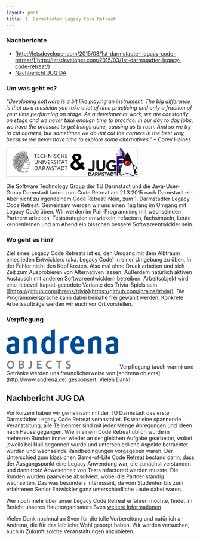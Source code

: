 ```yaml
---
layout: post
title: 1. Darmstädter Legacy Code Retreat
---
```


### Nachberichte

- [http://letsdeveloper.com/2015/03/1st-darmstadter-legacy-code-retreat/](http://letsdeveloper.com/2015/03/1st-darmstadter-legacy-code-retreat/)
- [Nachbericht JUG DA](#nachbericht_jugda)

### Um was geht es?

_“Developing software is a bit like playing an instrument. The big difference is that as a musician you take a lot of time practicing and only a fraction of your time performing on stage. As a developer at work, we are constantly on stage and we never take enough time to practice. In our day to day jobs, we have the pressure to get things done, causing us to rush. And so we try to cut corners, but sometimes we do not cut the corners in the best way, because we never have time to explore some alternatives.”_ – Corey Haines

<img src="/images/tu_jug.png" style="width: 350px; border: solid 1px lightgray"/>

Die Software Technology Group der TU Darmstadt und die Java-User-Group Darmstadt laden zum Code Retreat am 21.3.2015 nach Darmstadt ein. Aber nicht zu irgendeinem Code Retreat! Nein, zum 1. Darmstädter Legacy Code Retreat. Gemeinsam werden wir uns einen Tag lang im Umgang mit Legacy Code üben. Wir werden im Pair-Programming mit wechselnden Partnern arbeiten, Teststrategien entwickeln, refactorn, fachsimpeln, Leute kennenlernen und am Abend ein bisschen bessere Softwareentwickler sein.

### Wo geht es hin?

Ziel eines Legacy Code Retreats ist es, den Umgang mit dem Albtraum eines jeden Entwicklers (aka. Legacy Code) in einer Umgebung zu üben, in der Fehler nicht den Kopf kosten. Also mal ohne Druck arbeiten und sich Zeit zum Ausprobieren von Alternativen lassen. Außerdem natürlich aktiven Austausch mit anderen Softwareentwicklern betreiben. Arbeitsobjekt wird eine liebevoll kaputt-gecodete Variante des Trivia-Spiels sein ([https://github.com/jbrains/trivia](https://github.com/jbrains/trivia)). Die Programmiersprache kann dabei beinahe frei gewählt werden. Konkrete Arbeitsaufträge werden wir euch vor Ort vorstellen.

### Verpflegung

<img src="/images/sponsors/andrena.png" class="speakerpic"/>
Verpflegung (auch warm) und Getränke werden uns freundlicherweise von [andrena objects](http://www.andrena.de) gesponsert. Vielen Dank!

<a name="nachbericht_jugda"></a>
## Nachbericht JUG DA

Vor kurzem haben wir gemeinsam mit der TU Darmstadt das erste Darmstädter Legacy Code Retreat veranstaltet. Es war eine spannende Veranstaltung, alle Teilnehmer sind mit jeder Menge Anregungen und Ideen nach Hause gegangen. Wie in einem Code Retreat üblich wurde in mehreren Runden immer wieder an der gleichen Aufgabe gearbeitet, wobei jeweils bei Null begonnen wurde und unterschiedliche Aspekte betrachtet wurden und wechselnde Randbedingungen vorgegeben waren. Der Unterschied zum klassichen Game-of-Life Code Retreat bestand darin, dass der Ausgangspunkt eine Legacy Anwendung war, die zunächst verstanden und dann trotz Abwesenheit von Tests refactored werden musste. Die Runden wurden paarweise absolviert, wobei die Partner ständig wechselten. Das was besonders interessant, da vom Studenten bis zum erfahrenen Senior Entwickler ganz unterschiedliche Leute dabei waren.

Wer noch mehr über unser Legacy Code Retreat erfahren möchte, findet im Bericht unseres Hauptorganisators Sven [weitere Informationen](http://letsdeveloper.com/2015/03/1st-darmstadter-legacy-code-retreat).

Vielen Dank nochmal an Sven für die tolle Vorbereitung und natürlich an Andrena, die für das leibliche Wohl gesorgt haben. Wir werden versuchen, auch in Zukunft solche Veranstaltungen anzubieten.
